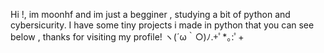 Hi !, im moonhf and im just a begginer , studying a bit of python and cybersicurity.
I have some tiny projects i made in python that you can see below , thanks for visiting my profile! 
ヽ(´ω｀○)ﾉ.+ﾟ*｡:ﾟ+
<!---
MoonHF/MoonHF is a ✨ special ✨ repository because its `README.md` (this file) appears on your GitHub profile.
You can click the Preview link to take a look at your changes.
--->
